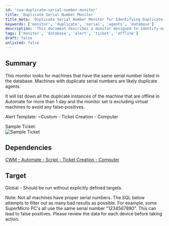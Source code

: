 ```yaml
---
id: 'cwa-duplicate-serial-number-monitor'
title: 'Duplicate Serial Number Monitor'
title_meta: 'Duplicate Serial Number Monitor for Identifying Duplicate Agents'
keywords: ['monitor', 'duplicate', 'serial', 'agents', 'database']
description: 'This document describes a monitor designed to identify machines with duplicate serial numbers listed in the database, which may indicate duplicate agents. It specifically targets offline machines in Automate for more than one day, excluding virtual machines to minimize false positives. The document also includes details on alert templates and dependencies.'
tags: ['monitor', 'database', 'alert', 'ticket', 'offline']
draft: false
unlisted: false
---
```

## Summary

This monitor looks for machines that have the same serial number listed in the database. Machines with duplicate serial numbers are likely duplicate agents. 

It will list down all the duplicate instances of the machine that are offline in Automate for more than 1 day and the monitor set is excluding virtual machines to avoid any false-positives. 

Alert Template: ~Custom - Ticket Creation - Computer

Sample Ticket:  
![Sample Ticket](5078775/docs/8038328/images/15088831)

## Dependencies

[CWM - Automate - Script - Ticket Creation - Computer](https://proval.itglue.com/DOC-5078775-9098338) 

## Target

Global - Should be run without explicitly defined targets.

Note: Not all machines have proper serial numbers. The SQL below attempts to filter out as many bad results as possible. For example, some SuperMicro PC's all use the same serial number "1234567890". This can lead to false positives. Please review the data for each device before taking action.

